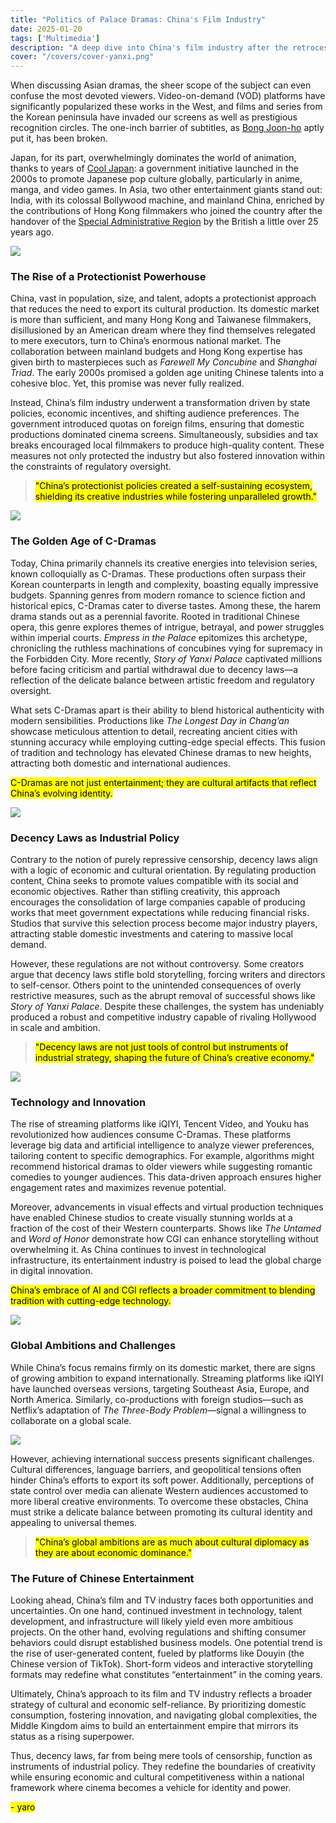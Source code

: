 ```yaml
---
title: "Politics of Palace Dramas: China's Film Industry"
date: 2025-01-20  
tags: ['Multimedia']  
description: "A deep dive into China's film industry after the retrocession."
cover: "/covers/cover-yanxi.png"
---
```


When discussing Asian dramas, the sheer scope of the subject can even confuse the most devoted viewers. Video-on-demand (VOD) platforms have significantly popularized these works in the West, and films and series from the Korean peninsula have invaded our screens as well as prestigious recognition circles. The one-inch barrier of subtitles, as [Bong Joon-ho](https://en.wikipedia.org/wiki/Bong_Joon-ho) aptly put it, has been broken.

Japan, for its part, overwhelmingly dominates the world of animation, thanks to years of [Cool Japan](https://www.cao.go.jp/cool_japan/english/pdf/published_document3.pdf): a government initiative launched in the 2000s to promote Japanese pop culture globally, particularly in anime, manga, and video games. In Asia, two other entertainment giants stand out: India, with its colossal Bollywood machine, and mainland China, enriched by the contributions of Hong Kong filmmakers who joined the country after the handover of the [Special Administrative Region](https://en.wikipedia.org/wiki/Special_administrative_regions_of_China) by the British a little over 25 years ago.

![](image-219.png)

### **The Rise of a Protectionist Powerhouse**

China, vast in population, size, and talent, adopts a protectionist approach that reduces the need to export its cultural production. Its domestic market is more than sufficient, and many Hong Kong and Taiwanese filmmakers, disillusioned by an American dream where they find themselves relegated to mere executors, turn to China’s enormous national market. The collaboration between mainland budgets and Hong Kong expertise has given birth to masterpieces such as *Farewell My Concubine* and *Shanghai Triad*. The early 2000s promised a golden age uniting Chinese talents into a cohesive bloc. Yet, this promise was never fully realized.

Instead, China’s film industry underwent a transformation driven by state policies, economic incentives, and shifting audience preferences. The government introduced quotas on foreign films, ensuring that domestic productions dominated cinema screens. Simultaneously, subsidies and tax breaks encouraged local filmmakers to produce high-quality content. These measures not only protected the industry but also fostered innovation within the constraints of regulatory oversight.

> <mark>"China’s protectionist policies created a self-sustaining ecosystem, shielding its creative industries while fostering unparalleled growth."</mark>

![](image-220.png)

### **The Golden Age of C-Dramas**

Today, China primarily channels its creative energies into television series, known colloquially as C-Dramas. These productions often surpass their Korean counterparts in length and complexity, boasting equally impressive budgets. Spanning genres from modern romance to science fiction and historical epics, C-Dramas cater to diverse tastes. Among these, the harem drama stands out as a perennial favorite. Rooted in traditional Chinese opera, this genre explores themes of intrigue, betrayal, and power struggles within imperial courts. *Empress in the Palace* epitomizes this archetype, chronicling the ruthless machinations of concubines vying for supremacy in the Forbidden City. More recently, *Story of Yanxi Palace* captivated millions before facing criticism and partial withdrawal due to decency laws—a reflection of the delicate balance between artistic freedom and regulatory oversight.

What sets C-Dramas apart is their ability to blend historical authenticity with modern sensibilities. Productions like *The Longest Day in Chang’an* showcase meticulous attention to detail, recreating ancient cities with stunning accuracy while employing cutting-edge special effects. This fusion of tradition and technology has elevated Chinese dramas to new heights, attracting both domestic and international audiences.

<mark>C-Dramas are not just entertainment; they are cultural artifacts that reflect China’s evolving identity.</mark>

![](image-221.png)

### **Decency Laws as Industrial Policy**

Contrary to the notion of purely repressive censorship, decency laws align with a logic of economic and cultural orientation. By regulating production content, China seeks to promote values compatible with its social and economic objectives. Rather than stifling creativity, this approach encourages the consolidation of large companies capable of producing works that meet government expectations while reducing financial risks. Studios that survive this selection process become major industry players, attracting stable domestic investments and catering to massive local demand.

However, these regulations are not without controversy. Some creators argue that decency laws stifle bold storytelling, forcing writers and directors to self-censor. Others point to the unintended consequences of overly restrictive measures, such as the abrupt removal of successful shows like *Story of Yanxi Palace*. Despite these challenges, the system has undeniably produced a robust and competitive industry capable of rivaling Hollywood in scale and ambition.

> <mark>"Decency laws are not just tools of control but instruments of industrial strategy, shaping the future of China’s creative economy."</mark>

![](image-224.png)

### **Technology and Innovation**

The rise of streaming platforms like iQIYI, Tencent Video, and Youku has revolutionized how audiences consume C-Dramas. These platforms leverage big data and artificial intelligence to analyze viewer preferences, tailoring content to specific demographics. For example, algorithms might recommend historical dramas to older viewers while suggesting romantic comedies to younger audiences. This data-driven approach ensures higher engagement rates and maximizes revenue potential.

Moreover, advancements in visual effects and virtual production techniques have enabled Chinese studios to create visually stunning worlds at a fraction of the cost of their Western counterparts. Shows like *The Untamed* and *Word of Honor* demonstrate how CGI can enhance storytelling without overwhelming it. As China continues to invest in technological infrastructure, its entertainment industry is poised to lead the global charge in digital innovation.

<mark>China’s embrace of AI and CGI reflects a broader commitment to blending tradition with cutting-edge technology.</mark>

![](image-223.png)

### **Global Ambitions and Challenges**

While China’s focus remains firmly on its domestic market, there are signs of growing ambition to expand internationally. Streaming platforms like iQIYI have launched overseas versions, targeting Southeast Asia, Europe, and North America. Similarly, co-productions with foreign studios—such as Netflix’s adaptation of *The Three-Body Problem*—signal a willingness to collaborate on a global scale.

![](image-235.png)

However, achieving international success presents significant challenges. Cultural differences, language barriers, and geopolitical tensions often hinder China’s efforts to export its soft power. Additionally, perceptions of state control over media can alienate Western audiences accustomed to more liberal creative environments. To overcome these obstacles, China must strike a delicate balance between promoting its cultural identity and appealing to universal themes.

> <mark>"China’s global ambitions are as much about cultural diplomacy as they are about economic dominance."</mark>

### **The Future of Chinese Entertainment**

Looking ahead, China’s film and TV industry faces both opportunities and uncertainties. On one hand, continued investment in technology, talent development, and infrastructure will likely yield even more ambitious projects. On the other hand, evolving regulations and shifting consumer behaviors could disrupt established business models. One potential trend is the rise of user-generated content, fueled by platforms like Douyin (the Chinese version of TikTok). Short-form videos and interactive storytelling formats may redefine what constitutes “entertainment” in the coming years.

Ultimately, China’s approach to its film and TV industry reflects a broader strategy of cultural and economic self-reliance. By prioritizing domestic consumption, fostering innovation, and navigating global complexities, the Middle Kingdom aims to build an entertainment empire that mirrors its status as a rising superpower.

Thus, decency laws, far from being mere tools of censorship, function as instruments of industrial policy. They redefine the boundaries of creativity while ensuring economic and cultural competitiveness within a national framework where cinema becomes a vehicle for identity and power.

<mark>- yaro</mark>